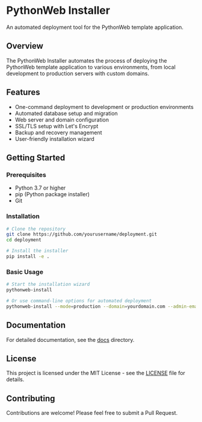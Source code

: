 # PythonWeb Installer

An automated deployment tool for the PythonWeb template application.

## Overview

The PythonWeb Installer automates the process of deploying the PythonWeb template application to various environments, from local development to production servers with custom domains.

## Features

- One-command deployment to development or production environments
- Automated database setup and migration
- Web server and domain configuration
- SSL/TLS setup with Let's Encrypt
- Backup and recovery management
- User-friendly installation wizard

## Getting Started

### Prerequisites

- Python 3.7 or higher
- pip (Python package installer)
- Git

### Installation

```bash
# Clone the repository
git clone https://github.com/yourusername/deployment.git
cd deployment

# Install the installer
pip install -e .
```

### Basic Usage

```bash
# Start the installation wizard
pythonweb-install

# Or use command-line options for automated deployment
pythonweb-install --mode=production --domain=yourdomain.com --admin-email=admin@example.com
```

## Documentation

For detailed documentation, see the [docs](docs/) directory.

## License

This project is licensed under the MIT License - see the [LICENSE](LICENSE) file for details.

## Contributing

Contributions are welcome! Please feel free to submit a Pull Request.

